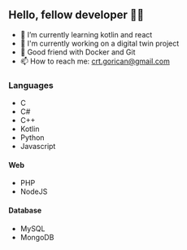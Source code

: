 ## Hello, fellow developer 👋🏼

- 🌱 I’m currently learning kotlin and react
- 🔭 I'm currently working on a digital twin project
- 🐳 Good friend with Docker and Git
- 📫 How to reach me: <a href="mailto:crt.gorican@gmail.com">crt.gorican@gmail.com</a>

### Languages
- C
- C#
- C++
- Kotlin
- Python
- Javascript

#### Web
- PHP
- NodeJS

#### Database
- MySQL
- MongoDB

<!--
**cgorican/cgorican** is a ✨ _special_ ✨ repository because its `README.md` (this file) appears on your GitHub profile.

Here are some ideas to get you started:
- 👯 I’m looking to collaborate on ...
- 🤔 I’m looking for help with ...
- 💬 Ask me about ...
- ⚡ Fun fact: ...
-->
